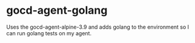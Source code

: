 # gocd-agent-golang

Uses the gocd-agent-alpine-3.9 and adds golang to the environment so I can run golang tests on my agent. 
